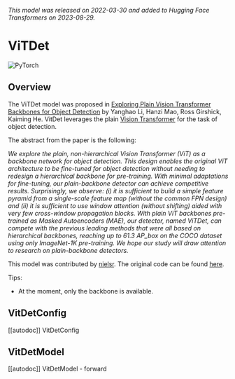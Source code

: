 <!--Copyright 2023 The HuggingFace Team. All rights reserved.

Licensed under the Apache License, Version 2.0 (the "License"); you may not use this file except in compliance with
the License. You may obtain a copy of the License at

http://www.apache.org/licenses/LICENSE-2.0

Unless required by applicable law or agreed to in writing, software distributed under the License is distributed on
an "AS IS" BASIS, WITHOUT WARRANTIES OR CONDITIONS OF ANY KIND, either express or implied. See the License for the
specific language governing permissions and limitations under the License.
-->
*This model was released on 2022-03-30 and added to Hugging Face Transformers on 2023-08-29.*

# ViTDet

<div class="flex flex-wrap space-x-1">
<img alt="PyTorch" src="https://img.shields.io/badge/PyTorch-DE3412?style=flat&logo=pytorch&logoColor=white">
</div>

## Overview

The ViTDet model was proposed in [Exploring Plain Vision Transformer Backbones for Object Detection](https://huggingface.co/papers/2203.16527) by Yanghao Li, Hanzi Mao, Ross Girshick, Kaiming He.
VitDet leverages the plain [Vision Transformer](vit) for the task of object detection.

The abstract from the paper is the following:

*We explore the plain, non-hierarchical Vision Transformer (ViT) as a backbone network for object detection. This design enables the original ViT architecture to be fine-tuned for object detection without needing to redesign a hierarchical backbone for pre-training. With minimal adaptations for fine-tuning, our plain-backbone detector can achieve competitive results. Surprisingly, we observe: (i) it is sufficient to build a simple feature pyramid from a single-scale feature map (without the common FPN design) and (ii) it is sufficient to use window attention (without shifting) aided with very few cross-window propagation blocks. With plain ViT backbones pre-trained as Masked Autoencoders (MAE), our detector, named ViTDet, can compete with the previous leading methods that were all based on hierarchical backbones, reaching up to 61.3 AP_box on the COCO dataset using only ImageNet-1K pre-training. We hope our study will draw attention to research on plain-backbone detectors.*

This model was contributed by [nielsr](https://huggingface.co/nielsr).
The original code can be found [here](https://github.com/facebookresearch/detectron2/tree/main/projects/ViTDet).

Tips:

- At the moment, only the backbone is available.

## VitDetConfig

[[autodoc]] VitDetConfig

## VitDetModel

[[autodoc]] VitDetModel
    - forward